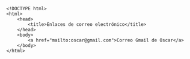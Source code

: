 <code>
&lt;!DOCTYPE html&gt;
&lt;html&gt;
    &lt;head&gt;
        &lt;title&gt;Enlaces de correo electrónico&lt;/title&gt;
    &lt;/head&gt;
    &lt;body&gt;
        &lt;a href="mailto:oscar@gmail.com"&gt;Correo Gmail de Oscar&lt;/a&gt;
    &lt;/body&gt;
&lt;/html&gt;
</code>